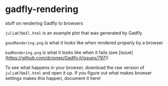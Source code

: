 # gadfly-rendering
stuff on rendering Gadfly to browsers

`juliaK7QmIl.html` is an example plot that was generated by Gadfly

`goodRendering.png` is what it looks like when rendered properly by a browser

`badRendering.png` is what it looks like when it fails (see [issue] (https://github.com/dcjones/Gadfly.jl/issues/797))

To see what happens in your browser, download the raw version of `juliaK7QmIl.html` and open it up.  If you figure out what makes browser settings makes this happen, document it here! 

